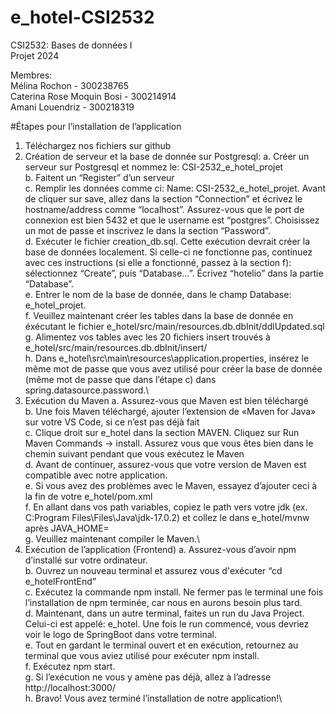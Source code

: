 # e_hotel-CSI2532
CSI2532: Bases de données I\
Projet 2024

Membres:\
Mélina Rochon - 300238765\
Caterina Rose Moquin Bosi - 300214914\
Amani Louendriz - 300218319

#Étapes pour l’installation de l’application
1. Téléchargez nos fichiers sur github
2. Création de serveur et la base de donnée sur Postgresql:
   a. Créer un serveur sur Postgresql et nommez le: CSI-2532_e_hotel_projet\
   b. Faitent un “Register” d’un serveur\
   c. Remplir les données comme ci: Name: CSI-2532_e_hotel_projet. Avant de cliquer sur save, allez dans la section “Connection” et écrivez le hostname/address comme “localhost”. Assurez-vous que le port de connexion est bien 5432 et que le username est “postgres”. Choisissez un mot de passe et inscrivez le dans la section “Password”.\
   d. Exécuter le fichier creation_db.sql. Cette exécution devrait créer la base de données localement. Si celle-ci ne fonctionne pas, continuez avec ces instructions (si elle a fonctionné, passez à la section f): sélectionnez “Create”, puis “Database…”. Écrivez “hotelio” dans la partie “Database”.\
   e. Entrer le nom de la base de donnée, dans le champ Database: e_hotel_projet.\
   f. Veuillez maintenant créer les tables dans la base de donnée en éxécutant le fichier e_hotel/src/main/resources.db.dbInit/ddlUpdated.sql\
   g. Alimentez vos tables avec les 20 fichiers insert trouvés à e_hotel/src/main/resources.db.dbInit/insert/\
   h. Dans e_hotel\src\main\resources\application.properties, insérez le même mot de passe que vous avez utilisé pour créer la base de donnée (même mot de passe que dans l’étape c) dans spring.datasource.password.\
3. Exécution du Maven
   a. Assurez-vous que Maven est bien téléchargé\
   b. Une fois Maven téléchargé, ajouter l’extension de «Maven for Java» sur votre VS Code, si ce n’est pas déjà fait\
   c. Clique droit sur e_hotel dans la section MAVEN. Cliquez sur Run Maven Commands -> install. Assurez vous que vous êtes bien dans le chemin suivant pendant que vous exécutez le Maven\
   d. Avant de continuer, assurez-vous que votre version de Maven est compatible avec notre application.\
   e. Si vous avez des problèmes avec le Maven, essayez d’ajouter ceci à la fin de votre e_hotel/pom.xml\
   f. En allant dans vos path variables, copiez le path vers votre jdk (ex. C:Program Files\Files\Java\jdk-17.0.2) et collez le dans e_hotel/mvnw après JAVA_HOME=\
   g. Veuillez maintenant compiler le Maven.\
4. Exécution de l’application (Frontend)
   a. Assurez-vous d’avoir npm d’installé sur votre ordinateur.\
   b. Ouvrez un nouveau terminal et assurez vous d'exécuter “cd e_hotelFrontEnd”\
   c. Exécutez la commande npm install. Ne fermer pas le terminal une fois l’installation de npm terminée, car nous en aurons besoin plus tard.\
   d. Maintenant, dans un autre terminal, faites un run du Java Project. Celui-ci est appelé: e_hotel. Une fois le run commencé, vous devriez voir le logo de SpringBoot dans votre terminal.\
   e. Tout en gardant le terminal ouvert et en exécution, retournez au terminal que vous aviez utilisé pour exécuter npm install.\
   f. Exécutez npm start.\
   g. Si l’exécution ne vous y amène pas déjà, allez à l’adresse http://localhost:3000/\
   h. Bravo! Vous avez terminé l’installation de notre application!\

